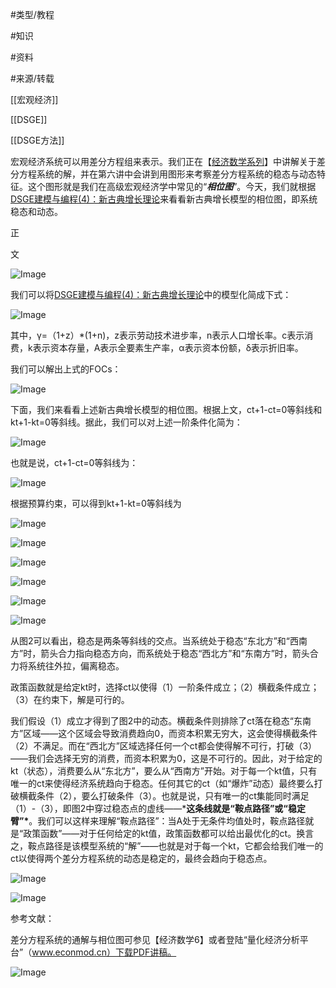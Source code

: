 #类型/教程

#知识 

#资料 

#来源/转载



[[宏观经济]]

[[DSGE]]

[[DSGE方法]]





宏观经济系统可以用差分方程组来表示。我们正在【[经济数学系列](http://mp.weixin.qq.com/s?__biz=MzAwODY5MDA3NA==&mid=2455730383&idx=1&sn=d021f8ac1e0cde6a2840c7c5ac9a7eb4&chksm=8cc0d83abbb7512cf8f9430da7fc641e9b5406a709c6639e1a4a01ef78434a5b124183b5cfa2&scene=21#wechat_redirect)】中讲解关于差分方程系统的解，并在第六讲中会讲到用图形来考察差分方程系统的稳态与动态特征。这个图形就是我们在高级宏观经济学中常见的“***相位图***”。今天，我们就根据[DSGE建模与编程(4)：新古典增长理论](http://mp.weixin.qq.com/s?__biz=MzAwODY5MDA3NA==&mid=2455725525&idx=1&sn=b5b55a56f0185c002a4604f35844d3aa&chksm=8cc0c520bbb74c36c187bdccc748828690c6930584e5c8c079c98cba86746ef6dda887f58d52&scene=21#wechat_redirect)来看看新古典增长模型的相位图，即系统稳态和动态。





正

文

![Image](640-20210302172243653)

我们可以将[DSGE建模与编程(4)：新古典增长理论](http://mp.weixin.qq.com/s?__biz=MzAwODY5MDA3NA==&mid=2455725525&idx=1&sn=b5b55a56f0185c002a4604f35844d3aa&chksm=8cc0c520bbb74c36c187bdccc748828690c6930584e5c8c079c98cba86746ef6dda887f58d52&scene=21#wechat_redirect)中的模型化简成下式：

![Image](640-20210302172243473)

其中，γ=（1+z）*(1+n)，z表示劳动技术进步率，n表示人口增长率。c表示消费，k表示资本存量，A表示全要素生产率，α表示资本份额，δ表示折旧率。



我们可以解出上式的FOCs：

![Image](640-20210302172243597)

  下面，我们来看看上述新古典增长模型的相位图。根据上文，ct+1-ct=0等斜线和kt+1-kt=0等斜线。据此，我们可以对上述一阶条件化简为：

![Image](640-20210302172243599)

也就是说，ct+1-ct=0等斜线为：

![Image](640-20210302172243561)

根据预算约束，可以得到kt+1-kt=0等斜线为

![Image](640-20210302172243606)

![Image](640-20210302172243519)

![Image](640-20210302172243622)

![Image](640-20210302172243558)

![Image](640-20210302172243611)



![Image](640-20210302172243684)

从图2可以看出，稳态是两条等斜线的交点。当系统处于稳态“东北方”和“西南方”时，箭头合力指向稳态方向，而系统处于稳态“西北方”和“东南方”时，箭头合力将系统往外拉，偏离稳态。



政策函数就是给定kt时，选择ct以使得（1）一阶条件成立；（2）横截条件成立；（3）在约束下，解是可行的。



我们假设（1）成立才得到了图2中的动态。横截条件则排除了ct落在稳态“东南方”区域——这个区域会导致消费趋向0，而资本积累无穷大，这会使得横截条件（2）不满足。而在“西北方”区域选择任何一个ct都会使得解不可行，打破（3）——我们会选择无穷的消费，而资本积累为0，这是不可行的。因此，对于给定的kt（状态），消费要么从“东北方”，要么从“西南方”开始。对于每一个kt值，只有唯一的ct来使得经济系统趋向于稳态。任何其它的ct（如“爆炸”动态）最终要么打破横截条件（2），要么打破条件（3）。也就是说，只有唯一的ct集能同时满足（1）-（3），即图2中穿过稳态点的虚线——***这条线就是“鞍点路径”或“稳定臂”\***。我们可以这样来理解“鞍点路径”：当A处于无条件均值处时，鞍点路径就是“政策函数”——对于任何给定的kt值，政策函数都可以给出最优化的ct。换言之，鞍点路径是该模型系统的“解”——也就是对于每一个kt，它都会给我们唯一的ct以使得两个差分方程系统的动态是稳定的，最终会趋向于稳态点。



![Image](640-20210302172243733.gif)

![Image](640-20210302172243774.gif)

参考文献：

差分方程系统的通解与相位图可参见【经济数学6】或者登陆“量化经济分析平台”（www.econmod.cn）下载PDF讲稿。



![Image](640-20210302172243697)